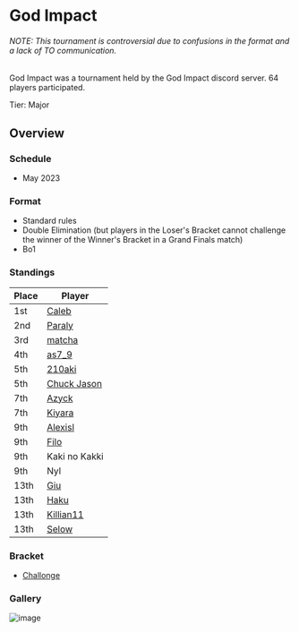 # God Impact

###### NOTE: This tournament is controversial due to confusions in the format and a lack of TO communication.

God Impact was a tournament held by the God Impact discord server.
64 players participated.

Tier: Major

## Overview

### Schedule
- May 2023

### Format
- Standard rules
- Double Elimination (but players in the Loser's Bracket cannot challenge the winner of the Winner's Bracket in a Grand Finals match)
- Bo1

### Standings

|Place|Player|
|-|-|
|1st|[Caleb](../../players/bulgarian/caleb.md)|
|2nd|[Paraly](../../players/japanese/paraly.md)|
|3rd|[matcha](../../players/chinese/matcha.md)|
|4th|[as7_9](../../players/japanese/as7_9.md)|
|5th|[210aki](../../players/french/210aki.md)|
|5th|[Chuck Jason](../../players/chinese/chuckjason.md)|
|7th|[Azyck](../../players/french/azyck.md)|
|7th|[Kiyara](../../players/chinese/kiyara.md)|
|9th|[Alexisl](../../players/french/alexisl.md)|
|9th|[Filo](../../players/italian/filo.md)|
|9th|Kaki no Kakki|
|9th|Nyl|
|13th|[Giu](../../players/italian/giu.md)|
|13th|[Haku](../../players/german/haku.md)|
|13th|[Killian11](../../players/french/killian11.md)|
|13th|[Selow](../../players/french/$elow.md)|

### Bracket
- [Challonge](https://challonge.com/godimpactstrikers1)

### Gallery

![image](https://github.com/inabikarilibrary/inalib/assets/110833255/03739335-4509-4b06-bbdf-41a97f7c8a05)


